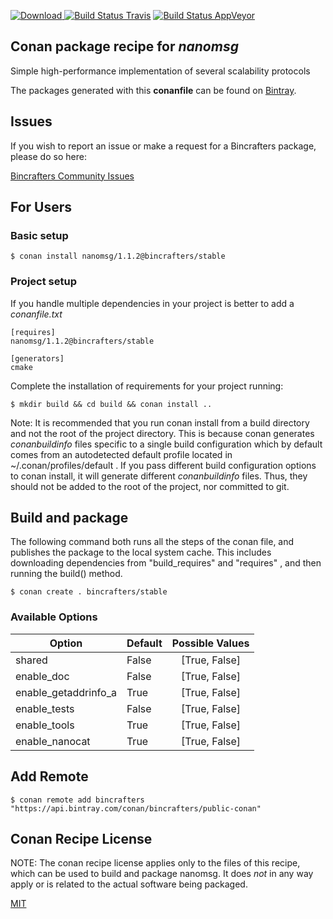 [![Download](https://api.bintray.com/packages/bincrafters/public-conan/nanomsg%3Abincrafters/images/download.svg) ](https://bintray.com/bincrafters/public-conan/nanomsg%3Abincrafters/_latestVersion)
[![Build Status Travis](https://travis-ci.org/bincrafters/conan-nanomsg.svg?branch=stable%2F1.1.2)](https://travis-ci.org/bincrafters/conan-nanomsg)
[![Build Status AppVeyor](https://ci.appveyor.com/api/projects/status/github/bincrafters/conan-nanomsg?branch=stable%2F1.1.2&svg=true)](https://ci.appveyor.com/project/bincrafters/conan-nanomsg)

## Conan package recipe for *nanomsg*

Simple high-performance implementation of several scalability protocols

The packages generated with this **conanfile** can be found on [Bintray](https://bintray.com/bincrafters/public-conan/nanomsg%3Abincrafters).


## Issues

If you wish to report an issue or make a request for a Bincrafters package, please do so here:

[Bincrafters Community Issues](https://github.com/bincrafters/community/issues)


## For Users

### Basic setup

    $ conan install nanomsg/1.1.2@bincrafters/stable

### Project setup

If you handle multiple dependencies in your project is better to add a *conanfile.txt*

    [requires]
    nanomsg/1.1.2@bincrafters/stable

    [generators]
    cmake

Complete the installation of requirements for your project running:

    $ mkdir build && cd build && conan install ..

Note: It is recommended that you run conan install from a build directory and not the root of the project directory.  This is because conan generates *conanbuildinfo* files specific to a single build configuration which by default comes from an autodetected default profile located in ~/.conan/profiles/default .  If you pass different build configuration options to conan install, it will generate different *conanbuildinfo* files.  Thus, they should not be added to the root of the project, nor committed to git.


## Build and package

The following command both runs all the steps of the conan file, and publishes the package to the local system cache.  This includes downloading dependencies from "build_requires" and "requires" , and then running the build() method.

    $ conan create . bincrafters/stable


### Available Options
| Option        | Default | Possible Values  |
| ------------- |:----------------- |:------------:|
| shared      | False |  [True, False] |
| enable_doc      | False |  [True, False] |
| enable_getaddrinfo_a      | True |  [True, False] |
| enable_tests      | False |  [True, False] |
| enable_tools      | True |  [True, False] |
| enable_nanocat      | True |  [True, False] |


## Add Remote

    $ conan remote add bincrafters "https://api.bintray.com/conan/bincrafters/public-conan"


## Conan Recipe License

NOTE: The conan recipe license applies only to the files of this recipe, which can be used to build and package nanomsg.
It does *not* in any way apply or is related to the actual software being packaged.

[MIT](https://github.com/bincrafters/conan-nanomsg/blob/stable/1.1.2/LICENSE.md)
